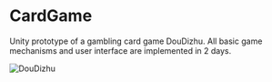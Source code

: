 # CardGame
Unity prototype of a gambling card game DouDizhu. All basic game mechanisms and user interface are implemented in 2 days.

![](http://people.cs.nctu.edu.tw/~dingjun/images/DouDizhu.png "DouDizhu")
